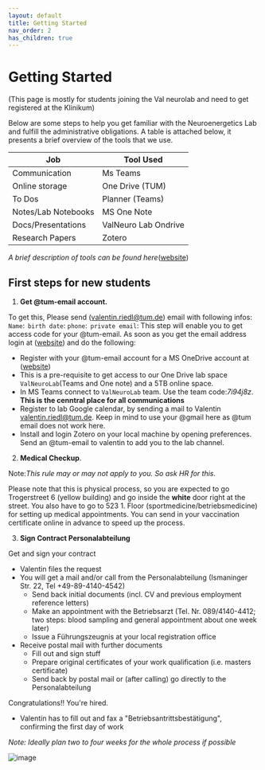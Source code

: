 ```yaml
---
layout: default
title: Getting Started
nav_order: 2
has_children: true
---
```


# Getting Started

(This page is mostly for students joining the Val neurolab and need to get registered at the Klinikum)

 Below are some steps to help you get familiar with the Neuroenergetics Lab and fulfill the administrative obligations. A table is attached below, it presents a brief overview of the tools that we use.

| Job                 | Tool Used           |
| ------------------- | ------------------- |
| Communication       | Ms Teams            |
| Online storage      | One Drive (TUM)     |
| To Dos              | Planner (Teams)     |
| Notes/Lab Notebooks | MS One Note         |
| Docs/Presentations  | ValNeuro Lab Ondrive|
| Research Papers     | Zotero              |

_A brief description of tools can be found here_([website](https://tumde.sharepoint.com/sites/ValNeuroLab/Shared%20Documents/Forms/AllItems.aspx?id=%2Fsites%2FValNeuroLab%2FShared%20Documents%2FGeneral%2F%5Fnotes%20for%20new%20staff%2FFirst%5Fsteps%5F4%5Fnew%5Fstudents%5F1120%2Epdf&parent=%2Fsites%2FValNeuroLab%2FShared%20Documents%2FGeneral%2F%5Fnotes%20for%20new%20staff&p=true&ga=1))



## First steps for new students



1. **Get @tum-email account.**

To get this, Please send (valentin.riedl@tum.de) email with following infos: 
``Name``:  
``birth date``: 
``phone``:  
``private email``: 
This step will enable you to get access code for your @tum-email. As soon as you get the email address login at ([website](www.mail.tum.de)) and do the following:
- Register with your @tum-email account for a MS OneDrive account at ([website](https://www/microsoft.com/de-de/education/products/office))
- This is a pre-requisite to get access to our One Drive lab space ``ValNeuroLab``(Teams and One note) and a 5TB online space.
- In MS Teams connect to ``ValNeuroLab`` team. Use the team code:*7i94j8z*. **This is the cenntral place for all communications**
- Register to lab Google calendar, by sending a mail to Valentin <valentin.riedl@tum.de>. Keep in mind to use your @gmail here as @tum email does not work here.
- Install and login Zotero on your local machine by opening preferences. Send an @tum-email to valentin to add you to the lab channel.



2. **Medical Checkup**.

Note:_This rule may or may not apply to you. So ask HR for this._

Please note that this is physical process, so you are expected to go Trogerstreet 6 (yellow building) and go inside the **white** door right at the street. You also have to go to 523 1. Floor (sportmedicine/betriebsmedicine) for setting up medical appointments. You can send in your vaccination certificate online in advance to speed up the process. 



3. **Sign Contract Personalabteilung**

Get and sign your contract 
- Valentin files the request 
- You will get a mail and/or call from the Personalabteilung (Ismaninger Str. 22, Tel +49-89-4140-4542) 
    - Send back initial documents (incl. CV and previous employment reference letters) 
    - Make an appointment with the Betriebsarzt (Tel. Nr. 089/4140-4412; two steps: blood sampling and general appointment about one week later) 
    - Issue a Führungszeugnis at your local registration office 
- Receive postal mail with further documents 
    - Fill out and sign stuff 
    - Prepare original certificates of your work qualification (i.e. masters certificate) 
    - Send back by postal mail or (after calling) go directly to the Personalabteilung 

Congratulations!! You're hired. 

- Valentin has to fill out and fax a "Betriebsantrittsbestätigung", confirming the first day of work 

_Note: Ideally plan two to four weeks for the whole process if possible_


![image](https://user-images.githubusercontent.com/40626584/199732232-2483a82a-4cae-461f-840c-1b2f603b2e64.png)


